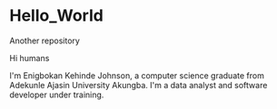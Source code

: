 # Hello_World
Another repository 

Hi humans 

I'm Enigbokan Kehinde Johnson, a computer science graduate from Adekunle Ajasin University Akungba. 
I'm a data analyst and software developer under training. 
